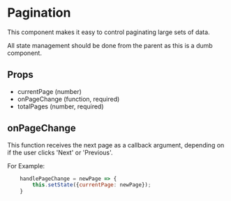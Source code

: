 # Pagination
This component makes it easy to control paginating large sets of data. 

All state management should be done from the parent as this is a dumb component. 

## Props
- currentPage (number)
- onPageChange (function, required)
- totalPages (number, required)

## onPageChange
This function receives the next page as a callback argument, depending on if the user clicks 'Next' or 'Previous'.

For Example:

```jsx
	handlePageChange = newPage => {
		this.setState({currentPage: newPage});
	}
```
